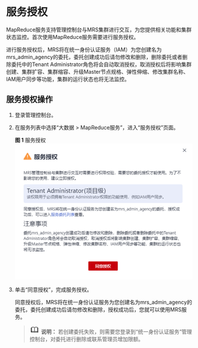 # 服务授权<a name="mrs_01_24210"></a>

MapReduce服务支持管理控制台与MRS集群进行交互，为您提供相关功能和集群状态监控。首次使用MapReduce服务需要进行服务授权。

进行服务授权后，MRS将在统一身份认证服务（IAM）为您创建名为mrs\_admin\_agency的委托，委托创建成功后请勿修改和删除，删除委托或者删除委托中的Tenant Administrator角色将会自动取消授权，取消授权后将影响集群创建、集群扩容、集群缩容、升级Master节点规格、弹性伸缩、修改集群名称、IAM用户同步等功能，集群的运行状态也将无法监控。

## 服务授权操作<a name="section20482354310"></a>

1.  登录管理控制台。
2.  在服务列表中选择“大数据 \> MapReduce服务”，进入“服务授权”页面。

    **图 1**  服务授权<a name="fig530813594811"></a>  
    ![](figures/服务授权.png "服务授权")

3.  单击“同意授权”，完成服务授权。

    同意授权后，MRS将在统一身份认证服务为您创建名为mrs\_admin\_agency的委托，委托创建成功后请勿修改和删除，授权成功后，您就可以使用MRS服务。

    >![](public_sys-resources/icon-note.gif) **说明：** 
    >若创建委托失败，则需要您登录到“统一身份认证服务”管理控制台，对委托进行删除或联系管理员增加限额。


